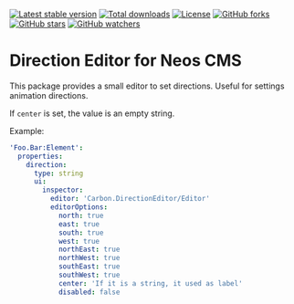[![Latest stable version]][packagist] [![Total downloads]][packagist] [![License]][packagist] [![GitHub forks]][fork] [![GitHub stars]][stargazers] [![GitHub watchers]][subscription]

# Direction Editor for Neos CMS

This package provides a small editor to set directions. Useful for settings animation directions.

If `center` is set, the value is an empty string.

Example:

```yaml
'Foo.Bar:Element':
  properties:
    direction:
      type: string
      ui:
        inspector:
          editor: 'Carbon.DirectionEditor/Editor'
          editorOptions:
            north: true
            east: true
            south: true
            west: true
            northEast: true
            northWest: true
            southEast: true
            southWest: true
            center: 'If it is a string, it used as label'
            disabled: false

```

[packagist]: https://packagist.org/packages/carbon/directioneditor
[latest stable version]: https://poser.pugx.org/carbon/directioneditor/v/stable
[total downloads]: https://poser.pugx.org/carbon/directioneditor/downloads
[license]: https://poser.pugx.org/carbon/directioneditor/license
[github forks]: https://img.shields.io/github/forks/CarbonPackages/Carbon.DirectionEditor.svg?style=social&label=Fork
[github stars]: https://img.shields.io/github/stars/CarbonPackages/Carbon.DirectionEditor.svg?style=social&label=Stars
[github watchers]: https://img.shields.io/github/watchers/CarbonPackages/Carbon.DirectionEditor.svg?style=social&label=Watch
[fork]: https://github.com/CarbonPackages/Carbon.DirectionEditor/fork
[stargazers]: https://github.com/CarbonPackages/Carbon.DirectionEditor/stargazers
[subscription]: https://github.com/CarbonPackages/Carbon.DirectionEditor/subscription
